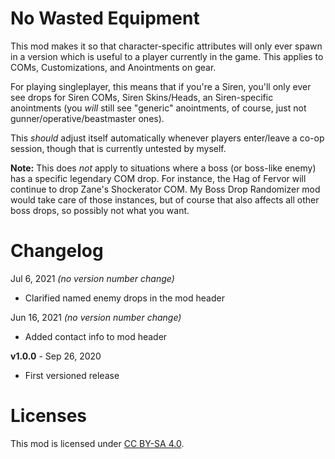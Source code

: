 No Wasted Equipment
===================

This mod makes it so that character-specific attributes will only ever spawn in a version
which is useful to a player currently in the game.  This applies to COMs, Customizations,
and Anointments on gear.

For playing singleplayer, this means that if you're a Siren, you'll only ever see drops
for Siren COMs, Siren Skins/Heads, an Siren-specific anointments (you *will* still see
"generic" anointments, of course, just not gunner/operative/beastmaster ones).

This *should* adjust itself automatically whenever players enter/leave a co-op session,
though that is currently untested by myself.

**Note:** This does *not* apply to situations where a boss (or boss-like enemy) has a
specific legendary COM drop.  For instance, the Hag of Fervor will continue to drop
Zane's Shockerator COM.  My Boss Drop Randomizer mod would take care of those instances,
but of course that also affects all other boss drops, so possibly not what you want.

Changelog
=========

Jul 6, 2021 *(no version number change)*
 * Clarified named enemy drops in the mod header

Jun 16, 2021 *(no version number change)*
 * Added contact info to mod header

**v1.0.0** - Sep 26, 2020
 * First versioned release
 
Licenses
========

This mod is licensed under [CC BY-SA 4.0](https://creativecommons.org/licenses/by-sa/4.0/).

